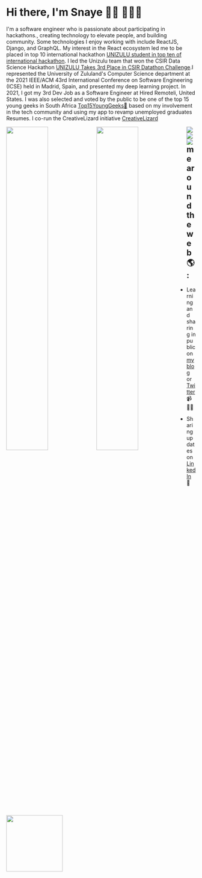# Hi there, I'm Snaye 👋🏾 👩🏾‍💻

I'm a software engineer who is passionate about participating in hackathons., creating technology to elevate people, and building community. Some technologies I enjoy working with include ReactJS, Django, and GraphQL. My interest in the React ecosystem led me to be placed in top 10 international hackathon <a href="http://www.science.unizulu.ac.za/cs/unizulu-student-in-top-ten-of-international-hackathon/">UNIZULU student in top ten of international hackathon</a>. I led the Unizulu team that won the CSIR Data Science Hackathon  <a  href="http://www.science.unizulu.ac.za/unizulu-takes-3rd-place-in-csir-datathon-challenge/"> UNIZULU Takes 3rd Place in CSIR Datathon Challenge</a>.I represented the University of Zululand's Computer Science department at the 2021 IEEE/ACM 43rd International Conference on Software Engineering (ICSE) held in Madrid, Spain, and presented my deep learning project. In 2021, I got my 3rd Dev Job as a Software Engineer at Hired Remoteli, United States. I was also selected and voted by the public to be one of the top 15 young geeks in South Africa <a href="https://geekulcha.dev/geek/snaye-sotashe"> Top15YoungGeeks🌟</a> based on my involvement in the tech community and using my app to revamp unemployed graduates Resumes. I co-run the CreativeLizard initiative <a href=" https://www.creativelizard.co.za/"> CreativeLizard</a>


<img align="left" width="47%" src ="https://github-readme-stats.vercel.app/api?username=SOTASHE&show_icons=true&theme=radical&count_private=true" />

<img align="left" width="47%" src ="https://github-readme-stats.vercel.app/api/top-langs/?username=SOTASHE&layout=compact"  />

<img align="left" src ="https://img.shields.io/badge/javascript-%23323330.svg?style=for-the-badge&logo=javascript&logoColor=%23F7DF1E" />

<img align="left" src ="https://img.shields.io/badge/python-3670A0?style=for-the-badge&logo=python&logoColor=ffdd54" />

<img align="left" src ="https://img.shields.io/badge/-GraphQL-E10098?style=for-the-badge&logo=graphql&logoColor=white" />





## me around the web 🌎: <a href="https://github.com/sponsors/M0nica"><img align="left" width="150" height="150" src="https://github.com/M0nica/M0nica/blob/main/octomonica/m0nica-octocat-rotating.gif?raw=true"></a>
- Learning and sharing in public on <a href="https://snaye.hashnode.dev/">my blog</a> or <a href="https://twitter.com/cnae6">Twitter</a> 📹 ✍🏾

- Sharing updates on <a href="https://www.linkedin.com/in/snaye-sotashe-581964183">LinkedIn</a> 💼



